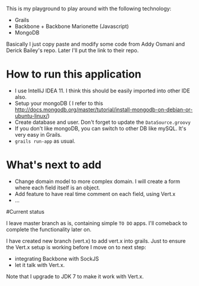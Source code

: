 This is my playground to play around with the following technology:

* Grails
* Backbone + Backbone Marionette (Javascript)
* MongoDB

Basically I just copy paste and modify some code from Addy Osmani and Derick Bailey's repo.
Later I'll put the link to their repo.

# How to run this application

* I use IntelliJ IDEA 11. I think this should be easily imported into other IDE also.
* Setup your mongoDB ( I refer to this http://docs.mongodb.org/master/tutorial/install-mongodb-on-debian-or-ubuntu-linux/)
* Create database and user. Don't forget to update the <code>DataSource.groovy</code>
* If you don't like mongoDB, you can switch to other DB like mySQL. It's very easy in Grails.
* <code>grails run-app</code> as usual.

# What's next to add

* Change domain model to more complex domain. I will create a form where each field itself is an object.
* Add feature to have real time comment on each field, using Vert.x
* ...

#Current status

I leave master branch as is, containing simple <code>TO DO</code> apps. I'll comeback to complete the functionality later on.

I have created new branch (vert.x) to add vert.x into grails. Just to ensure the Vert.x setup is working before I move on to next step:

* integrating Backbone with SockJS
* let it talk with Vert.x.

Note that I upgrade to JDK 7 to make it work with Vert.x.
